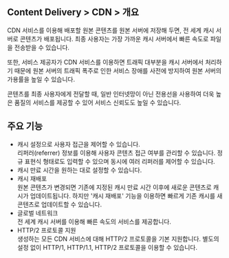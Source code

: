 ## Content Delivery > CDN > 개요

CDN 서비스를 이용해 배포할 원본 콘텐츠를 원본 서버에 저장해 두면, 전 세계 캐시 서버로 콘텐츠가 배포됩니다. 최종 사용자는 가장 가까운 캐시 서버에서 빠른 속도로 파일을 전송받을 수 있습니다.

또한, 서비스 제공자가 CDN 서비스를 이용하면 트래픽 대부분을 캐시 서버에서 처리하기 때문에 원본 서버의 트래픽 폭주로 인한 서비스 장애를 사전에 방지하여 원본 서버의 가용률을 높일 수 있습니다.

콘텐츠를 최종 사용자에게 전달할 때, 일반 인터넷망이 아닌 전용선을 사용하여 더욱 높은 품질의 서비스를 제공할 수 있어 서비스 신뢰도도 높일 수 있습니다.

## 주요 기능

- 캐시 설정으로 사용자 접근을 제어할 수 있습니다.<br/>
  리퍼러(referrer) 정보를 이용해 사용자 콘텐츠 접근 여부를 관리할 수 있습니다. 정규 표현식 형태로도 입력할 수 있으며 동시에 여러 리퍼러를 제어할 수 있습니다.
- 캐시 만료 시간을 원하는 대로 설정할 수 있습니다.
- 캐시 재배포<br/>
  원본 콘텐츠가 변경되면 기존에 지정된 캐시 만료 시간 이후에 새로운 콘텐츠로 캐시가 업데이트됩니다. 하지만 '캐시 재배포' 기능을 이용하면 빠르게 기존 캐시를 새 콘텐츠로 업데이트할 수 있습니다.
- 글로벌 네트워크<br/>
전 세계 캐시 서버를 이용해 빠른 속도의 서비스를 제공합니다.
- HTTP/2 프로토콜 지원<br/>
  생성하는 모든 CDN 서비스에 대해 HTTP/2 프로토콜을 기본 지원합니다. 별도의 설정 없이 HTTP/1, HTTP/1.1, HTTP/2 프로토콜을 이용할 수 있습니다.